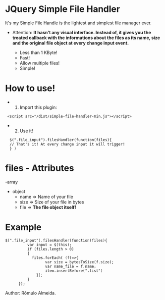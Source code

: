 # JQuery Simple File Handler
It's my Simple File Handle is the lightest and simplest file manager ever.

* Attention: **It hasn't any visual interface. Instead of, it gives you the treated callback with the informations about the files as its name, size and the original file object at every change input event.**

  - Less than 1 KByte!
  - Fast!
  - Allow multiple files!
  - Simple!

# How to use!

  - 1) Import this plugin:
   ```
    <script src="/dist/simple-file-handler-min.js"></script>
   ```
  - 2) Use it!
```
  $(".file_input").filesHandler(function(files){
  // That's it! At every change input it will trigger!
  } )
```

# files - Attributes

-array
 - object
   -  name => Name of your file
   -  size => Size of your file in bytes
   -  file => **The file object itself!**


 # Example
  ```
  $(".file_input").filesHandler(function(files){
            var input = $(this);
            if (files.length > 0)
            {
              files.forEach( (f)=>{
                    var size = bytesToSize(f.size);
                    var name_file = f.name;
                    item.insertBefore(".list")
                });
            }
        });
  ```

Author: Rômulo Almeida.
